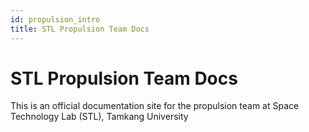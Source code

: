 ```yaml
---
id: propulsion_intro
title: STL Propulsion Team Docs
---
```


# STL Propulsion Team Docs
This is an official documentation site for the propulsion team at Space Technology Lab (STL), Tamkang University
